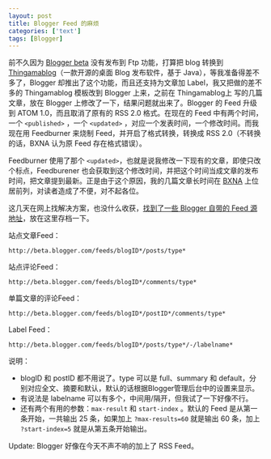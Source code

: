 ```yaml
---
layout: post
title: Blogger Feed 的麻烦
categories: ['text']
tags: [Blogger]
---
```


前不久因为 [Blogger beta](http://beta.blogger.com/) 没有发布到 Ftp 功能，打算把 blog 转换到 [Thingamablog](http://thingamablog.sourceforge.net/)（一款开源的桌面 Blog 发布软件，基于 Java），等我准备得差不多了，Blogger 却推出了这个功能，而且还支持为文章加 Label，我又把做的差不多的 Thingamablog 模板改到 Blogger 上来，之前在 Thingamablog上 写的几篇文章，放在 Blogger 上修改了一下，结果问题就出来了。Blogger 的 Feed 升级到 ATOM 1.0，而且取消了原有的 RSS 2.0 格式。在现在的 Feed 中有两个时间，一个 `<published>` ，一个 `<updated>` ，对应一个发表时间，一个修改时间。而我现在用 Feedburner 来烧制 Feed，并开启了格式转换，转换成 RSS 2.0（不转换的话，BXNA 认为原 Feed 存在格式错误）。

Feedburner 使用了那个 `<updated>`，也就是说我修改一下现有的文章，即使只改个标点，Feedburener 也会获取到这个修改时间，并把这个时间当成文章的发布时间，把文章提到最新。正是由于这个原因，我的几篇文章长时间在 [BXNA](http://blog.blueidea.com) 上位居前列，对读者造成了不便，对不起各位。

<!--more-->

这几天在网上找解决方案，也没什么收获，[找到了一些 Blogger 自带的 Feed 源地址](http://purplemoggy.blogspot.com/2006_09_01_archive.html)，放在这里存档一下。

站点文章Feed：

	http://beta.blogger.com/feeds/blogID*/posts/type*

站点评论Feed：

	http://beta.blogger.com/feeds/blogID*/comments/type*

单篇文章的评论Feed：

	http://beta.blogger.com/feeds/blogID*/postID*/comments/type*

Label Feed：

	http://beta.blogger.com/feeds/blogID*/posts/type*/-/labelname*

说明：

* blogID 和 postID 都不用说了。type 可以是 full、summary 和 default，分别对应全文、摘要和默认，默认的话根据Blogger管理后台中的设置来显示。
* 有说法是 labelname 可以有多个，中间用/隔开，但我试了一下好像不行。
* 还有两个有用的参数：`max-result` 和 `start-index` 。默认的 Feed 是从第一条开始，一共输出 25 条，如果加上 `?max-results=60` 就是输出 60 条，加上 `?start-index=5` 就是从第五条开始输出。

Update: Blogger 好像在今天不声不响的加上了 RSS Feed。